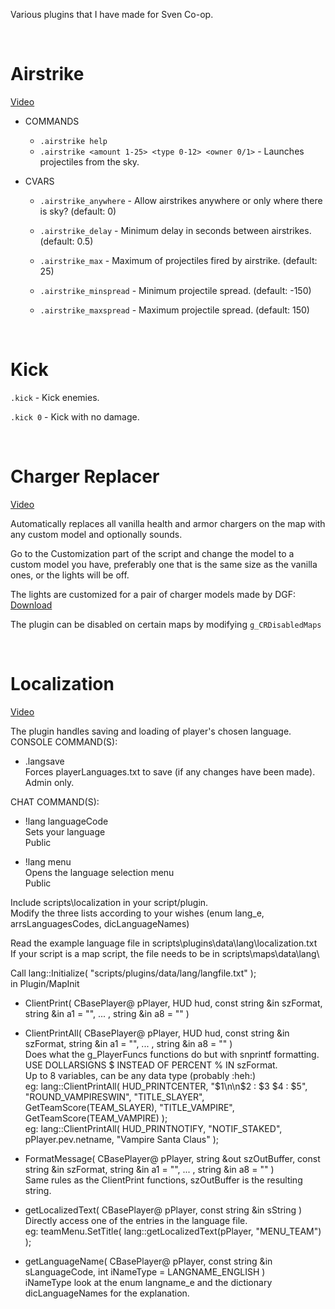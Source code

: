Various plugins that I have made for Sven Co-op.

<BR>

# Airstrike
[Video](https://youtu.be/PXhFxZDNsbg)
* COMMANDS
    * `.airstrike help`
    * `.airstrike <amount 1-25> <type 0-12> <owner 0/1>` - Launches projectiles from the sky.

* CVARS
    * `.airstrike_anywhere` - Allow airstrikes anywhere or only where there is sky? (default: 0)

    * `.airstrike_delay` - Minimum delay in seconds between airstrikes. (default: 0.5)

    * `.airstrike_max` - Maximum of projectiles fired by airstrike. (default: 25)

    * `.airstrike_minspread` - Minimum projectile spread. (default: -150)

    * `.airstrike_maxspread` - Maximum projectile spread. (default: 150)

<BR>

# Kick

`.kick` - Kick enemies.

`.kick 0` - Kick with no damage.

<BR>

# Charger Replacer
[Video](https://youtu.be/-gEXcbFcpwI)

Automatically replaces all vanilla health and armor chargers on the map with any custom model and optionally sounds.

Go to the Customization part of the script and change the model to a custom model you have, preferably one that is the same size as the vanilla ones, or the lights will be off.

The lights are customized for a pair of charger models made by DGF: [Download](https://gamebanana.com/mods/167509)

The plugin can be disabled on certain maps by modifying `g_CRDisabledMaps`

<BR>

# Localization
[Video](https://youtu.be/4DtyB2vqBKY)  

The plugin handles saving and loading of player's chosen language.  
CONSOLE COMMAND(S):  

* .langsave  
Forces playerLanguages.txt to save (if any changes have been made).  
Admin only.  


CHAT COMMAND(S):  

* !lang languageCode  
Sets your language  
Public  

* !lang menu  
Opens the language selection menu  
Public  

Include scripts\localization in your script/plugin.  
Modify the three lists according to your wishes (enum lang_e, arrsLanguagesCodes, dicLanguageNames)  

Read the example language file in scripts\plugins\data\lang\localization.txt  
If your script is a map script, the file needs to be in scripts\maps\data\lang\  

Call lang::Initialize( "scripts/plugins/data/lang/langfile.txt" );  
in Plugin/MapInit  

* ClientPrint( CBasePlayer@ pPlayer, HUD hud, const string &in szFormat, string &in a1 = "", ... , string &in a8 = "" )  
* ClientPrintAll( CBasePlayer@ pPlayer, HUD hud, const string &in szFormat, string &in a1 = "", ... , string &in a8 = "" )  
Does what the g_PlayerFuncs functions do but with snprintf formatting.  
USE DOLLARSIGNS $ INSTEAD OF PERCENT % IN szFormat.  
Up to 8 variables, can be any data type (probably :heh:)  
eg: lang::ClientPrintAll( HUD_PRINTCENTER, "$1\n\n$2 : $3 $4 : $5", "ROUND_VAMPIRESWIN", "TITLE_SLAYER", GetTeamScore(TEAM_SLAYER), "TITLE_VAMPIRE", GetTeamScore(TEAM_VAMPIRE) );  
eg: lang::ClientPrintAll( HUD_PRINTNOTIFY, "NOTIF_STAKED", pPlayer.pev.netname, "Vampire Santa Claus" );  

* FormatMessage( CBasePlayer@ pPlayer, string &out szOutBuffer, const string &in szFormat, string &in a1 = "", ... , string &in a8 = "" )  
Same rules as the ClientPrint functions, szOutBuffer is the resulting string.  

* getLocalizedText( CBasePlayer@ pPlayer, const string &in sString )  
Directly access one of the entries in the language file.  
eg: teamMenu.SetTitle( lang::getLocalizedText(pPlayer, "MENU_TEAM") );  

* getLanguageName( CBasePlayer@ pPlayer, const string &in sLanguageCode, int iNameType = LANGNAME_ENGLISH )  
iNameType look at the enum langname_e and the dictionary dicLanguageNames for the explanation.  

<BR>
